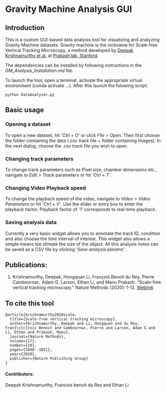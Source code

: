 # Gravity Machine Analysis GUI 

## Introduction
This is a custom GUI-based data analysis tool for visualizing and analyzing Gravity Machine datasets. Gravity machine is the nickname for Scale-free Vertical Tracking Microscopy, a method developed by [Deepak Krishnamurthy et al.](https://www.nature.com/articles/s41592-020-0924-7) at [Prakash lab, Stanford](https://github.com/prakashlab). 

The dependencies can be installed by following instructions in the *GM_Analysis_Installation.md* file.

To launch the tool, open a terminal, activate the appropriate virtual environment (conda activate ...). After this launch the folowing script:
	
	python DataAnalyser.py
	
## Basic usage

### Opening a dataset
To open a new dataset, hit *'Ctrl + O'* or click *File > Open*. Then first choose the folder containing the data (.csv track file + folder containing images). In the next dialog, choose the .csv track file you wish to open.

### Changing track parameters
To change track parameters such as Pixel size, chamber dimensions etc., navigate to *Edit > Track* parameters or hit *'Ctrl + T'*. 

### Changing Video Playback speed
To change the playback speed of the video, navigate to *Video > Video Parameters* or hit *'Ctrl + V'*. Use the slider or entry box to enter the playback factor. Playback factor of *'1'* corresponds to real-time playback.

### Saving analysis data
Currently a very basic widget allows you to annotate the track ID, condition and also choose the time interval of interest. This widget also allows a simple means toe stimate the size of the object. All this analysis notes can be saved as a CSV file by clicking *'Save analysis params'*.


## Publications:
1. Krishnamurthy, Deepak, Hongquan Li, François Benoit du Rey, Pierre Cambournac, Adam G. Larson, Ethan Li, and Manu Prakash. "Scale-free vertical tracking microscopy." Nature Methods (2020): 1-12. [Weblink](https://www.nature.com/articles/s41592-020-0924-7)

## To cite this tool
	@article{krishnamurthy2020scale,
	  title={Scale-free vertical tracking microscopy},
	  author={Krishnamurthy, Deepak and Li, Hongquan and du Rey, Fran{\c{c}}ois Benoit and Cambournac, Pierre and Larson, Adam G and Li, Ethan and Prakash, Manu},
	  journal={Nature Methods},
	  volume={17},
	  number={10},
	  pages={1040--1051},
	  year={2020},
	  publisher={Nature Publishing Group}
	}
#### Contributors: 
Deepak Krishnamurthy, Francois benoit du Rey and Ethan Li
